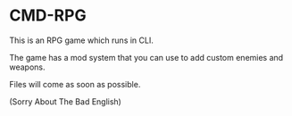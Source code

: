 # CMD-RPG
This is an RPG game which runs in CLI.

The game has a mod system that you can use to add custom enemies and weapons.

Files will come as soon as possible.

(Sorry About The Bad English)

